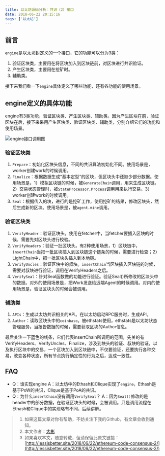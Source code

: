 ```yaml
---
title: 以太坊源码分析：共识（2）接口
date: 2018-06-22 20:15:16
tags: ['以太坊']
---
```


## 前言

`engine`是以太坊封定义的一个接口，它的功能可以分为3类：

1. 验证区块类，主要用在将区块加入到区块链前，对区块进行共识验证。
2. 产生区块类，主要用在挖矿时。
3. 辅助类。

<!--more-->

接下来我们看一下`engine`具体定义了哪些功能，还有各功能的使用场景。

## engine定义的具体功能

engine有3类功能，验证区块类、产生区块类、辅助类。因为产生区块在前，验证区块在后，接下来采用产生区块类、验证区块类、辅助类，分别介绍它们的功能和使用场景。

![engine接口调用图](http://img.lessisbetter.site/2018-12-engine-interface.png) 


### 验证区块类

1. `Prepare`：初始化区块头信息，不同的共识算法初始化不同。使用场景是，worker创建work的时候调用。
2. `Finalize`：根据数据生成“基本定型”的区块，但区块头中还缺少部分数据。使用场景是，1）模拟区块链的时候，被`GenerateChain`调用，用来生成区块链。2）交易状态管理时，被`StateProcessor.Process`调用用来执行交易。3）worker创建work的时候调用。
3. `Seal`：根据传入的块，进行的是挖矿工作，使用挖矿的结果，修改区块头，然后生成新的区块。使用场景是，被`agent.mine`调用。

### 验证区块类

1. `VerifyHeader`：验证区块头。使用在fetcher中，当fetcher要插入区块的时候，需要先对区块头进行校验。
2. `VerifyHeaders`：验证一批区块头。有2种使用场景，1）区块链中，`insertChain`当把一批区块插入到区块链这个链条的时候，需要进行检查；2）LightChain中，把一批区块头插入到本地链。
3. `VerifyUncles`：验证区块中的叔块。`insertChain`当区块插入区块链的时候，需要对叔块进行验证，调用在VerifyHeaders之后。
4. `VerifySeal`：针对Seal函数做的功能进行验证。验证Seal()所修改的区块头中的数据。对外的使用场景是，把Work发送给远端Agent的时候调用。对内的使用场景是，验证区块头的时候会被调用。

### 辅助类

1. `APIs`：生成以太坊共识相关的API。在以太坊启动RPC服务时，生成API。
2. `Author`：读取区块头中的`coinbase`。被ethstats使用，ethstats是以太坊状态管理服务，当报告数据的时候，需要获取区块的Author信息。

最后关注一下蓝色的线条，它们代表insertChain所调用的范围，先关的有VerifyHeaders、VerifyUncles、Finalize，涉及到块头的验证、叔块的验证，以及执行区块中的交易，一个区块加入到区块链中，不仅要验证，还要执行各种交易，改变各种状态，所有节点执行确定性的行为之后，达成一致性。

## FAQ

- Q：谁实现engine 
  A：以太坊中的Ethash和Clique实现了`engine`，Ethash是基于PoW的共识，Clique是基于PoA的共识。
- Q：为什么`insertChain`没有调用`VerifySeal`？ 
  A：因为`Seal()`修改的是header中的部分数据，在验证区块头的时候，会被调用。只是调用流程在Ethash和Clique中的实现略有不同，后续讲解。

> 1. 如果这篇文章对你有帮助，不妨关注下我的Github，有文章会收到通知。
> 2. 本文作者：[大彬](http://lessisbetter.site/about/)
> 3. 如果喜欢本文，随意转载，但请保留此原文链接：[http://lessisbetter.site/2018/06/22/ethereum-code-consensus-2/](http://lessisbetter.site/2018/06/22/ethereum-code-consensus-2/)